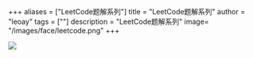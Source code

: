 +++
aliases = ["LeetCode题解系列"]
title = "LeetCode题解系列"
author = "leoay"
tags = [""]
description = "LeetCode题解系列"
image= "/images/face/leetcode.png"
+++

![](https://pic4.zhimg.com/v2-05e4ea7a1c3e3e2cbf65a0b0b9d65edf)
